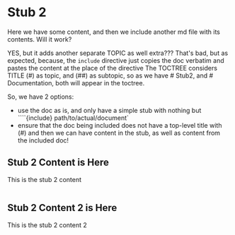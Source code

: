 # Stub 2

Here we have some content, and then we include another md file with its contents. Will it work?

YES, but it adds another separate TOPIC as well extra???
That's bad, but as expected, because, the `include` directive just copies the doc verbatim and pastes the content at the place of the directive
The TOCTREE considers TITLE (#) as topic, and (##) as subtopic, so as we have # Stub2, and # Documentation, both will appear in the toctree.

So, we have 2 options:
- use the doc as is, and only have a simple stub with nothing but ````{include} path/to/actual/document`
- ensure that the doc being included does not have a top-level title with (#) and then we can have content in the stub, as well as content from the included doc!

## Stub 2 Content is Here

This is the stub 2 content

<!--- This one is not good:
```{include} ../docs.md
```
-->
```{include} ../stub2_content.md
```

## Stub 2 Content 2 is Here

This is the stub 2 content 2